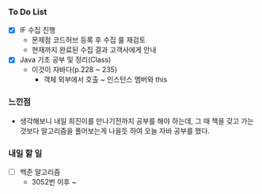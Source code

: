 ### To Do List

- [x] IF 수집 진행
  - 문제점 코드허브 등록 후 수집 룰 재검토
  - 현재까지 완료된 수집 결과 고객사에게 안내
- [x] Java 기초 공부 및 정리(Class)
  - 이것이 자바다(p.228 ~ 235)
    - 객체 외부에서 호출 ~ 인스턴스 멤버와 this




### 느낀점

- 생각해보니 내일 희진이를 만나기전까지 공부를 해야 하는데, 그 때 책을 갖고 가는것보다 알고리즘을 풀어보는게 나을듯 하여 오늘 자바 공부를 했다.




### 내일 할 일

- [ ] 백준 알고리즘
  - 3052번 이후 ~